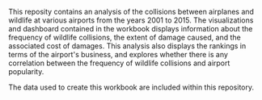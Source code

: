 This reposity contains an analysis of the collisions between airplanes and wildlife at various airports from the years 2001 to 2015. The visualizations and dashboard contained in the workbook displays information about the frequency of wildlife collisions, the extent of damage caused, and the associated cost of damages. This analysis also displays the rankings in terms of the airport's business, and explores whether there is any correlation between the frequency of wildlife collisions and airport popularity.

The data used to create this workbook are included within this repository.
